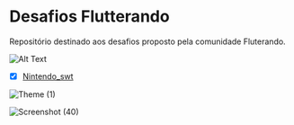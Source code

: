 # Desafios Flutterando

Repositório destinado aos desafios proposto pela comunidade Fluterando.

![Alt Text](https://media.giphy.com/media/WsJzXF8M8tl6w/giphy.gif) 

- [x] [Nintendo_swt](https://www.figma.com/file/EVeqd5Nlgr3MNE2JyespMj/NintendoSwt-Flutterando?node-id=2%3A102)




![Theme (1)](https://user-images.githubusercontent.com/61892998/107865818-412bf580-6e49-11eb-9341-e20b3c2833e1.png)

![Screenshot (40)](https://user-images.githubusercontent.com/61892998/107865881-d29b6780-6e49-11eb-9029-fedf03792699.png)